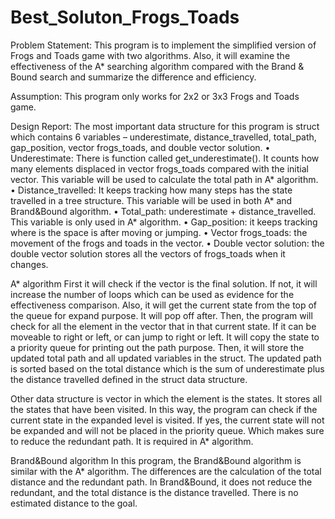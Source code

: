 # Best_Soluton_Frogs_Toads

Problem Statement:
This program is to implement the simplified version of Frogs and Toads game with two
algorithms. Also, it will examine the effectiveness of the A* searching algorithm compared with
the Brand & Bound search and summarize the difference and efficiency.


Assumption:
This program only works for 2x2 or 3x3 Frogs and Toads game.


Design Report:
The most important data structure for this program is struct which contains 6 variables –
underestimate, distance_travelled, total_path, gap_position, vector frogs_toads, and double
vector solution.
• Underestimate: There is function called get_underestimate(). It counts how many
elements displaced in vector frogs_toads compared with the initial vector. This variable
will be used to calculate the total path in A* algorithm.
• Distance_travelled: It keeps tracking how many steps has the state travelled in a tree
structure. This variable will be used in both A* and Brand&Bound algorithm.
• Total_path: underestimate + distance_travelled. This variable is only used in A*
algorithm.
• Gap_position: it keeps tracking where is the space is after moving or jumping.
• Vector frogs_toads: the movement of the frogs and toads in the vector.
• Double vector solution: the double vector solution stores all the vectors of frogs_toads
when it changes.

A* algorithm
First it will check if the vector is the final solution. If not, it will increase the number of loops
which can be used as evidence for the effectiveness comparison. Also, it will get the current state
from the top of the queue for expand purpose. It will pop off after. Then, the program will check
for all the element in the vector that in that current state. If it can be moveable to right or left, or
can jump to right or left. It will copy the state to a priority queue for printing out the path
purpose. Then, it will store the updated total path and all updated variables in the struct.
The updated path is sorted based on the total distance which is the sum of underestimate plus the
distance travelled defined in the struct data structure.

Other data structure is vector in which the element is the states. It stores all the states that have
been visited. In this way, the program can check if the current state in the expanded level is
visited. If yes, the current state will not be expanded and will not be placed in the priority queue.
Which makes sure to reduce the redundant path. It is required in A* algorithm.

Brand&Bound algorithm
In this program, the Brand&Bound algorithm is similar with the A* algorithm. The differences
are the calculation of the total distance and the redundant path. In Brand&Bound, it does not
reduce the redundant, and the total distance is the distance travelled. There is no estimated
distance to the goal.
